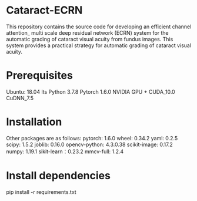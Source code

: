 # Cataract-ECRN
This repository contains the source code for developing an efficient channel attention_ multi scale deep residual network (ECRN) system for the automatic grading of cataract visual acuity from fundus images.
This system provides a practical strategy for automatic grading of cataract visual acuity.
# Prerequisites
Ubuntu: 18.04 lts
Python 3.7.8
Pytorch 1.6.0
NVIDIA GPU + CUDA_10.0 CuDNN_7.5
# Installation
Other packages are as follows:
pytorch: 1.6.0
wheel: 0.34.2
yaml: 0.2.5
scipy: 1.5.2
joblib: 0.16.0
opencv-python: 4.3.0.38
scikit-image: 0.17.2
numpy: 1.19.1
sikit-learn：0.23.2
mmcv-full: 1.2.4
# Install dependencies
pip install -r requirements.txt
